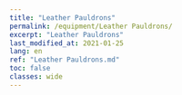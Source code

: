 ```yaml
---
title: "Leather Pauldrons"
permalink: /equipment/Leather Pauldrons/
excerpt: "Leather Pauldrons"
last_modified_at: 2021-01-25
lang: en
ref: "Leather Pauldrons.md"
toc: false
classes: wide
---
```


